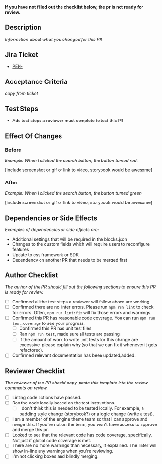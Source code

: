 **If you have not filled out the checklist below, the pr is not ready for review.**

## Description
_Information about what you changed for this PR_

## Jira Ticket
- [PEN-](https://arcpublishing.atlassian.net/browse/PEN-)

## Acceptance Criteria
_copy from ticket_

## Test Steps
- Add test steps a reviewer must complete to test this PR

## Effect Of Changes
### Before
_Example: When I clicked the search button, the button turned red._

[include screenshot or gif or link to video, storybook would be awesome]

### After
_Example: When I clicked the search button, the button turned green._

[include screenshot or gif or link to video, storybook would be awesome]

## Dependencies or Side Effects
_Examples of dependencies or side effects are:_
- Additional settings that will be required in the blocks.json
- Changes to the custom fields which will require users to reconfigure features
- Update to css framework or SDK
- Dependency on another PR that needs to be merged first

## Author Checklist
_The author of the PR should fill out the following sections to ensure this PR is ready for review._
- [ ] Confirmed all the test steps a reviewer will follow above are working. 
- [ ] Confirmed there are no linter errors. Please run `npm run lint` to check for errors. Often, `npm run lint:fix` will fix those errors and warnings.
- [ ] Confirmed this PR has reasonable code coverage. You can run `npm run test:coverage` to see your progress.
  - [ ] Confirmed this PR has unit test files
  - [ ] Ran `npm run test`, made sure all tests are passing
  - [ ] If the amount of work to write unit tests for this change are excessive,
please explain why (so that we can fix it whenever it gets refactored).
- [ ] Confirmed relevant documentation has been updated/added.

## Reviewer Checklist 
_The reviewer of the PR should copy-paste this template into the review comments on review._

- [ ] Linting code actions have passed.
- [ ] Ran the code locally based on the test instructions. 
  - [ ] I don't think this is needed to be tested locally. For example, a padding style change (storybook?) or a logic change (write a test).
- [ ] I am a member of the engine theme team so that I can approve and merge this. If you're not on the team, you won't have access to approve and merge this pr. 
- [ ] Looked to see that the relevant code has code coverage, specifically. Not just if global code coverage is met. 
- [ ] There are no more warnings than necessary, if explained. The linter will show in-line any warnings when you're reviewing.
- [ ] I'm not clicking boxes and blindly merging. 